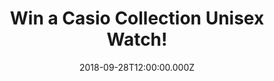 ---
campaign-uuid: "c-47bf0e2e-0dfa-4dcf-a896-01204fcea868"
type: "Competition"
category: "Gifts"
date: "2018-09-28T12:00:00.000Z"
end-date: "2018-10-28T23:59:00.000Z"
disable-form: false
is_promoted: false
has_entry_page: true
title: "Win a Casio Collection Unisex Watch!"
competition-description: "<p>With over one million watches purchased every year, Casio\
  \ is one of the UK’s top five watch brands and we have managed to get our hands\
  \ on one of them for YOU!</p>\n<p>Ready to stand out with your new watch? Click\
  \ below for a chance to win!</p>\n"
hero-header: "Win a Casio Collection Unisex Watch!"
terms-confirmation: "N/A"
banner-img: "https://assets.expresslyapp.com/asset-fb563fb4-de65-4459-a040-db90432e062c.jpg"
logo-left-href: "clubhttp://club.expressly.io"
logo-left-image: "https://assets.expresslyapp.com/asset-d2207bc3-a5d1-4ac2-94ff-1a351cdc35cf.jpg"
logo-left-title: "Club Expressly"
bg-image-hero: "https://assets.expresslyapp.com/asset-2d20aeb7-57b9-4eb2-ba73-1c81d3ab67a9.jpg"
bg-image-first: "https://assets.expresslyapp.com/asset-67998661-a01a-4cbc-828a-34095d8dd5d7.jpg"
section1-content: "<p>With warm shades of gold, cool stainless steel and black plastic,\
  \ these timeless design icons can be combined perfectly with today's style. It's\
  \ good to know that some things never change and Casio continually pushes the boundaries\
  \ of innovative timepiece design and functionality.</p>\n<p>Enter the form below\
  \ for a chance to win one of the best watches in the UK: a Casio Collection Unisex\
  \ Watch!</p>\n<p>Good luck!</p>\n"
entry-title: "Win a Casio Collection Unisex Watch!"
entry-content: "<p>Enter the draw to win a Casio Collection Unisex Watch by completing\
  \ the form below before 23:59 on 28th of October 2018.</p>\n"
has-winner: false
prize-description: "A Casio Collection Unisex Watch!"
special-conditions: "Multiple entries are allowed up to one every day.\r\nThis competition\
  \ is also available on:\r\nhttps://aa.nme.com/competitions/casio-collection-unisex-watch-giveaway"
country-restrictions:
- "GB"
---